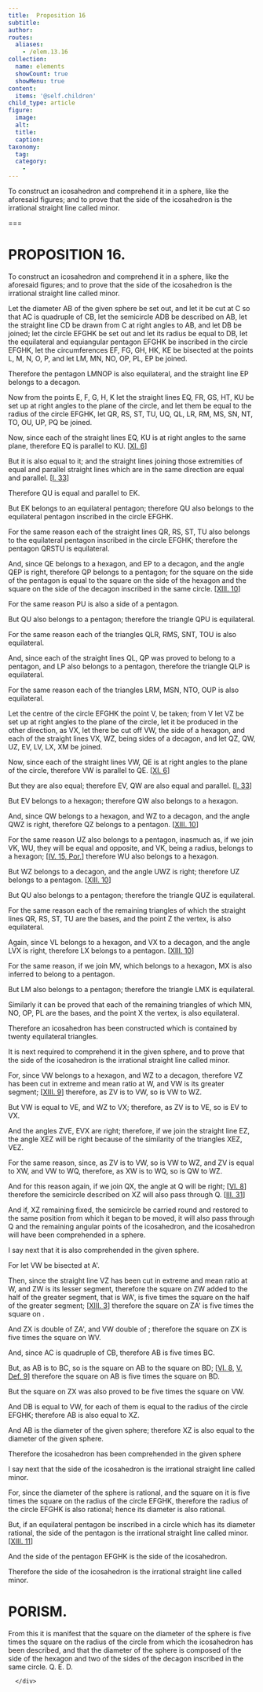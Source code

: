 ```yaml
---
title:  Proposition 16
subtitle: 
author:
routes:
  aliases:
    - /elem.13.16
collection:
  name: elements
  showCount: true
  showMenu: true
content:
  items: '@self.children'
child_type: article
figure:
  image:
  alt:
  title:
  caption:
taxonomy:
  tag:
  category:
    - 
---
```


<p><hi rend="ital">To construct an icosahedron and comprehend it in a sphere</hi>, <hi rend="ital">like the aforesaid figures; and to prove that the side of the icosahedron is the irrational straight line called minor.</hi>
      </p>

===

<h1>PROPOSITION 16.</h1>
<p><span class="ital">To construct an icosahedron and comprehend it in a sphere</span>, <span class="ital">like the aforesaid figures; and to prove that the side of the icosahedron is the irrational straight line called minor.</span>
      </p>

<p>Let the diameter <span class="ital">AB</span> of the given sphere be set out, and let it be cut at <span class="ital">C</span> so that <span class="ital">AC</span> is quadruple of <span class="ital">CB</span>, let the semicircle <span class="ital">ADB</span> be described on <span class="ital">AB</span>, let the straight line <span class="ital">CD</span> be drawn from <span class="ital">C</span> at right angles to <span class="ital">AB</span>, and let <span class="ital">DB</span> be joined;  let the circle <span class="ital">EFGHK</span> be set out and let its radius be equal to <span class="ital">DB</span>, let the equilateral and equiangular pentagon <span class="ital">EFGHK</span> be inscribed in the circle <span class="ital">EFGHK</span>, let the circumferences <span class="ital">EF</span>, <span class="ital">FG</span>, <span class="ital">GH</span>, <span class="ital">HK</span>, <span class="ital">KE</span> be bisected at the points <span class="ital">L</span>, <span class="ital">M</span>, <span class="ital">N</span>, <span class="ital">O</span>, <span class="ital">P</span>, and let <span class="ital">LM</span>, <span class="ital">MN</span>, <span class="ital">NO</span>, <span class="ital">OP</span>, <span class="ital">PL</span>, <span class="ital">EP</span> be joined. <pb n="482"/></p>

<p>Therefore the pentagon <span class="ital">LMNOP</span> is also equilateral, and the straight line <span class="ital">EP</span> belongs to a decagon. </p>

<p>Now from the points <span class="ital">E</span>, <span class="ital">F</span>, <span class="ital">G</span>, <span class="ital">H</span>, <span class="ital">K</span> let the straight lines <span class="ital">EQ</span>, <span class="ital">FR</span>, <span class="ital">GS</span>, <span class="ital">HT</span>, <span class="ital">KU</span> be set up at right angles to the plane of the circle, and let them be equal to the radius of the circle <span class="ital">EFGHK</span>, let <span class="ital">QR</span>, <span class="ital">RS</span>, <span class="ital">ST</span>, <span class="ital">TU</span>, <span class="ital">UQ</span>, <span class="ital">QL</span>, <span class="ital">LR</span>, <span class="ital">RM</span>, <span class="ital">MS</span>, <span class="ital">SN</span>, <span class="ital">NT</span>, <span class="ital">TO</span>, <span class="ital">OU</span>, <span class="ital">UP</span>, <span class="ital">PQ</span> be joined. </p>

<p>Now, since each of the straight lines <span class="ital">EQ</span>, <span class="ital">KU</span> is at right angles to the same plane, therefore <span class="ital">EQ</span> is parallel to <span class="ital">KU</span>. [<a href="/elem.11.6">XI. 6</a>] </p>

<p>But it is also equal to it; and the straight lines joining those extremities of equal and parallel straight lines which are in the same direction are equal and parallel. [<a href="/elem.1.33">I. 33</a>] </p>

<p>Therefore <span class="ital">QU</span> is equal and parallel to <span class="ital">EK</span>. </p>

<p>But <span class="ital">EK</span> belongs to an equilateral pentagon; therefore <span class="ital">QU</span> also belongs to the equilateral pentagon inscribed in the circle <span class="ital">EFGHK</span>. </p>

<p>For the same reason each of the straight lines <span class="ital">QR</span>, <span class="ital">RS</span>, <span class="ital">ST</span>, <span class="ital">TU</span> also belongs to the equilateral pentagon inscribed in the circle <span class="ital">EFGHK</span>; therefore the pentagon <span class="ital">QRSTU</span> is equilateral. </p>

<p>And, since <span class="ital">QE</span> belongs to a hexagon, and <span class="ital">EP</span> to a decagon, and the angle <span class="ital">QEP</span> is right, therefore <span class="ital">QP</span> belongs to a pentagon; for the square on the side of the pentagon is equal to the square on the side of the hexagon and the square on the side of the decagon inscribed in the same circle. [<a href="/elem.13.10">XIII. 10</a>] </p>

<p>For the same reason <span class="ital">PU</span> is also a side of a pentagon. </p>

<p>But <span class="ital">QU</span> also belongs to a pentagon; therefore the triangle <span class="ital">QPU</span> is equilateral. </p>

<p>For the same reason each of the triangles <span class="ital">QLR</span>, <span class="ital">RMS</span>, <span class="ital">SNT</span>, <span class="ital">TOU</span> is also equilateral. <pb n="483"/></p>

<p>And, since each of the straight lines <span class="ital">QL</span>, <span class="ital">QP</span> was proved to belong to a pentagon, and <span class="ital">LP</span> also belongs to a pentagon, therefore the triangle <span class="ital">QLP</span> is equilateral. </p>

<p>For the same reason each of the triangles <span class="ital">LRM</span>, <span class="ital">MSN</span>, <span class="ital">NTO</span>, <span class="ital">OUP</span> is also equilateral. </p>

<p>Let the centre of the circle <span class="ital">EFGHK</span> the point <span class="ital">V</span>, be taken; from <span class="ital">V</span> let <span class="ital">VZ</span> be set up at right angles to the plane of the circle, let it be produced in the other direction, as <span class="ital">VX</span>, let there be cut off <span class="ital">VW</span>, the side of a hexagon, and each of the straight lines <span class="ital">VX</span>, <span class="ital">WZ</span>, being sides of a decagon, and let <span class="ital">QZ</span>, <span class="ital">QW</span>, <span class="ital">UZ</span>, <span class="ital">EV</span>, <span class="ital">LV</span>, <span class="ital">LX</span>, <span class="ital">XM</span> be joined. </p>

<p>Now, since each of the straight lines <span class="ital">VW</span>, <span class="ital">QE</span> is at right angles to the plane of the circle, therefore <span class="ital">VW</span> is parallel to <span class="ital">QE</span>. [<a href="/elem.11.6">XI. 6</a>] </p>

<p>But they are also equal; therefore <span class="ital">EV</span>, <span class="ital">QW</span> are also equal and parallel. [<a href="/elem.1.33">I. 33</a>] </p>

<p>But <span class="ital">EV</span> belongs to a hexagon; therefore <span class="ital">QW</span> also belongs to a hexagon. </p>

<p>And, since <span class="ital">QW</span> belongs to a hexagon, and <span class="ital">WZ</span> to a decagon, and the angle <span class="ital">QWZ</span> is right, therefore <span class="ital">QZ</span> belongs to a pentagon. [<a href="/elem.13.10">XIII. 10</a>] </p>

<p>For the same reason <span class="ital">UZ</span> also belongs to a pentagon, inasmuch as, if we join <span class="ital">VK</span>, <span class="ital">WU</span>, they will be equal and opposite, and <span class="ital">VK</span>, being a radius, belongs to a hexagon; [<a href="/elem.4.15.p.1">IV. 15, Por.</a>] therefore <span class="ital">WU</span> also belongs to a hexagon. </p>

<p>But <span class="ital">WZ</span> belongs to a decagon, and the angle <span class="ital">UWZ</span> is right; therefore <span class="ital">UZ</span> belongs to a pentagon. [<a href="/elem.13.10">XIII. 10</a>] </p>

<p>But <span class="ital">QU</span> also belongs to a pentagon; therefore the triangle <span class="ital">QUZ</span> is equilateral. <pb n="484"/></p>

<p>For the same reason each of the remaining triangles of which the straight lines <span class="ital">QR</span>, <span class="ital">RS</span>, <span class="ital">ST</span>, <span class="ital">TU</span> are the bases, and the point <span class="ital">Z</span> the vertex, is also equilateral. </p>

<p>Again, since <span class="ital">VL</span> belongs to a hexagon, and <span class="ital">VX</span> to a decagon, and the angle <span class="ital">LVX</span> is right, therefore <span class="ital">LX</span> belongs to a pentagon. [<a href="/elem.13.10">XIII. 10</a>] </p>

<p>For the same reason, if we join <span class="ital">MV</span>, which belongs to a hexagon, <span class="ital">MX</span> is also inferred to belong to a pentagon. </p>

<p>But <span class="ital">LM</span> also belongs to a pentagon; therefore the triangle <span class="ital">LMX</span> is equilateral. </p>

<p>Similarly it can be proved that each of the remaining triangles of which <span class="ital">MN</span>, <span class="ital">NO</span>, <span class="ital">OP</span>, <span class="ital">PL</span> are the bases, and the point <span class="ital">X</span> the vertex, is also equilateral. </p>

<p>Therefore an icosahedron has been constructed which is contained by twenty equilateral triangles. </p>

<p>It is next required to comprehend it in the given sphere, and to prove that the side of the icosahedron is the irrational straight line called minor. </p>

<p>For, since <span class="ital">VW</span> belongs to a hexagon, and <span class="ital">WZ</span> to a decagon, therefore <span class="ital">VZ</span> has been cut in extreme and mean ratio at <span class="ital">W</span>, and <span class="ital">VW</span> is its greater segment; [<a href="/elem.13.9">XIII. 9</a>] therefore, as <span class="ital">ZV</span> is to <span class="ital">VW</span>, so is <span class="ital">VW</span> to <span class="ital">WZ</span>. </p>

<p>But <span class="ital">VW</span> is equal to <span class="ital">VE</span>, and <span class="ital">WZ</span> to <span class="ital">VX</span>; therefore, as <span class="ital">ZV</span> is to <span class="ital">VE</span>, so is <span class="ital">EV</span> to <span class="ital">VX</span>. </p>

<p>And the angles <span class="ital">ZVE</span>, <span class="ital">EVX</span> are right; therefore, if we join the straight line <span class="ital">EZ</span>, the angle <span class="ital">XEZ</span> will be right because of the similarity of the triangles <span class="ital">XEZ</span>, <span class="ital">VEZ</span>. </p>

<p>For the same reason, since, as <span class="ital">ZV</span> is to <span class="ital">VW</span>, so is <span class="ital">VW</span> to <span class="ital">WZ</span>, and <span class="ital">ZV</span> is equal to <span class="ital">XW</span>, and <span class="ital">VW</span> to <span class="ital">WQ</span>, therefore, as <span class="ital">XW</span> is to <span class="ital">WQ</span>, so is <span class="ital">QW</span> to <span class="ital">WZ</span>. <pb n="485"/></p>

<p>And for this reason again, if we join <span class="ital">QX</span>, the angle at <span class="ital">Q</span> will be right; [<a href="/elem.6.8">VI. 8</a>] therefore the semicircle described on <span class="ital">XZ</span> will also pass through <span class="ital">Q</span>. [<a href="/elem.3.31">III. 31</a>] </p>

<p>And if, <span class="ital">XZ</span> remaining fixed, the semicircle be carried round and restored to the same position from which it began to be moved, it will also pass through <span class="ital">Q</span> and the remaining angular points of the icosahedron, and the icosahedron will have been comprehended in a sphere. </p>

<p>I say next that it is also comprehended in the given sphere. </p>

<p>For let <span class="ital">VW</span> be bisected at <span class="ital">A'</span>. </p>

<p>Then, since the straight line <span class="ital">VZ</span> has been cut in extreme and mean ratio at <span class="ital">W</span>, and <span class="ital">ZW</span> is its lesser segment, therefore the square on <span class="ital">ZW</span> added to the half of the greater segment, that is <span class="ital">WA'</span>, is five times the square on the half of the greater segment; [<a href="/elem.13.3">XIII. 3</a>] therefore the square on <span class="ital">ZA'</span> is five times the square on . </p>

<p>And <span class="ital">ZX</span> is double of <span class="ital">ZA'</span>, and <span class="ital">VW</span> double of ; therefore the square on <span class="ital">ZX</span> is five times the square on <span class="ital">WV</span>. </p>

<p>And, since <span class="ital">AC</span> is quadruple of <span class="ital">CB</span>, therefore <span class="ital">AB</span> is five times <span class="ital">BC</span>. </p>

<p>But, as <span class="ital">AB</span> is to <span class="ital">BC</span>, so is the square on <span class="ital">AB</span> to the square on <span class="ital">BD</span>; [<a href="/elem.6.8">VI. 8</a>, <a href="/elem.5.def.9">V. Def. 9</a>] therefore the square on <span class="ital">AB</span> is five times the square on <span class="ital">BD</span>. </p>

<p>But the square on <span class="ital">ZX</span> was also proved to be five times the square on <span class="ital">VW</span>. </p>

<p>And <span class="ital">DB</span> is equal to <span class="ital">VW</span>, for each of them is equal to the radius of the circle <span class="ital">EFGHK</span>; therefore <span class="ital">AB</span> is also equal to <span class="ital">XZ</span>. </p>

<p>And <span class="ital">AB</span> is the diameter of the given sphere; therefore <span class="ital">XZ</span> is also equal to the diameter of the given sphere. </p>

<p>Therefore the icosahedron has been comprehended in the given sphere <pb n="486"/></p>

<p>I say next that the side of the icosahedron is the irrational straight line called minor. </p>

<p>For, since the diameter of the sphere is rational, and the square on it is five times the square on the radius of the circle <span class="ital">EFGHK</span>, therefore the radius of the circle <span class="ital">EFGHK</span> is also rational; hence its diameter is also rational. </p>

<p>But, if an equilateral pentagon be inscribed in a circle which has its diameter rational, the side of the pentagon is the irrational straight line called minor. [<a href="/elem.13.11">XIII. 11</a>] </p>

<p>And the side of the pentagon <span class="ital">EFGHK</span> is the side of the icosahedron. </p>

<p>Therefore the side of the icosahedron is the irrational straight line called minor. </p>
<div id="elem.13.16.p.1" class="porism">
       <h1>PORISM.</h1>
       
<p>From this it is manifest that the square on the diameter of the sphere is five times the square on the radius of the circle from which the icosahedron has been described, and that the diameter of the sphere is composed of the side of the hexagon and two of the sides of the decagon inscribed in the same circle. Q. E. D.</p>

      </div>

